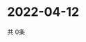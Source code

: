 # 2022-04-12
  共 0条

  <!-- BEGIN -->
  <!-- 最后更新时间Tue Apr 12 2022 17:10:33 GMT+0000 (Coordinated Universal Time) -->
  
  <!-- END -->
  
  